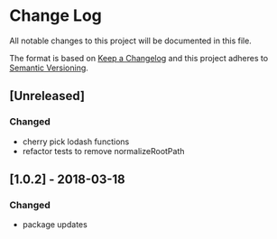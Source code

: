 # Change Log

All notable changes to this project will be documented in this file.

The format is based on [Keep a Changelog](http://keepachangelog.com/)
and this project adheres to [Semantic Versioning](http://semver.org/).

## [Unreleased]

### Changed

*   cherry pick lodash functions
*   refactor tests to remove normalizeRootPath

## [1.0.2] - 2018-03-18

### Changed

*   package updates
